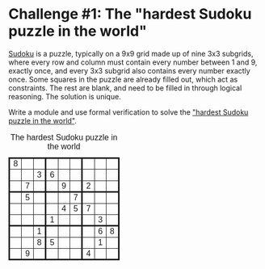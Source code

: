 # Challenge #1: The "hardest Sudoku puzzle in the world"

[Sudoku](https://en.wikipedia.org/wiki/Sudoku) is a puzzle, typically on a 9x9 grid made up of nine 3x3 subgrids, where every row and column must contain every number between 1 and 9, exactly once, and every 3x3 subgrid also contains every number exactly once. Some squares in the puzzle are already filled out, which act as constraints. The rest are blank, and need to be filled in through logical reasoning. The solution is unique.

Write a module and use formal verification to solve the ["hardest Sudoku puzzle in the world"](https://gizmodo.com/can-you-solve-the-10-hardest-logic-puzzles-ever-created-1064112665).

<style>
table { border-collapse: collapse; font-family: Calibri, sans-serif; }
colgroup, tbody { border: solid medium; }
td { border: solid thin; height: 1.4em; width: 1.4em; text-align: center; padding: 0; }
</style>
<table>
  <caption>The hardest Sudoku puzzle in the world</caption>
  <colgroup><col><col><col>
  <colgroup><col><col><col>
  <colgroup><col><col><col>
  <tbody>
   <tr> <td>8 <td>  <td>  <td>  <td>  <td>  <td>  <td>  <td>
   <tr> <td>  <td>  <td>3 <td>6 <td>  <td>  <td>  <td>  <td>
   <tr> <td>  <td>7 <td>  <td>  <td>9 <td>  <td>2 <td>  <td>
  <tbody>
   <tr> <td>  <td>5 <td>  <td>  <td>  <td>7 <td>  <td>  <td>
   <tr> <td>  <td>  <td>  <td>  <td>4 <td>5 <td>7 <td>  <td>
   <tr> <td>  <td>  <td>  <td>1 <td>  <td>  <td>  <td>3 <td>
  <tbody>
   <tr> <td>  <td>  <td>1 <td>  <td>  <td>  <td>  <td>6 <td>8
   <tr> <td>  <td>  <td>8 <td>5 <td>  <td>  <td>  <td>1 <td>
   <tr> <td>  <td>9 <td>  <td>  <td>  <td>  <td>4 <td>  <td>
</table>
